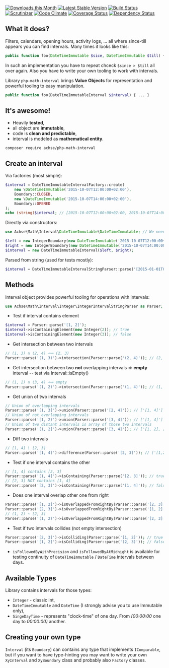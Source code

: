 [![Downloads this Month](https://img.shields.io/packagist/dm/achse/php-math-interval.svg)](https://packagist.org/packages/achse/php-math-interval)
[![Latest Stable Version](https://poser.pugx.org/achse/php-math-interval/v/stable)](https://github.com/achse/php-math-interval/releases)
[![Build Status](https://travis-ci.org/Achse/php-math-interval.svg?branch=master)](https://travis-ci.org/Achse/php-math-interval)
[![Scrutinizer](https://scrutinizer-ci.com/g/Achse/php-math-interval/badges/quality-score.png?b=master)](https://scrutinizer-ci.com/g/Achse/php-math-interval/)
[![Code Climate](https://codeclimate.com/github/Achse/php-math-interval/badges/gpa.svg)](https://codeclimate.com/github/Achse/php-math-interval)
[![Coverage Status](https://coveralls.io/repos/github/Achse/php-math-interval/badge.svg?branch=master)](https://coveralls.io/github/Achse/php-math-interval?branch=master)
[![Dependency Status](https://www.versioneye.com/user/projects/59463ab16725bd00533b7d31/badge.svg?style=flat-square)](https://www.versioneye.com/user/projects/59463ab16725bd00533b7d31)

## What it does?

Filters, calendars, opening hours, activity logs, ... all where since-till appears you can find intervals. Many times it looks like this:
```php
public function foo(DateTimeImmutable $sice, DateTimeImmutable $till) { ... }
```
In such an implementation you have to repeat chceck `$since > $till` all over again. Also you have to write your own tooling to work with intervals.

Library `php-math-interval` brings **Value Objects** for representation and powerful tooling to easy manipulation.

```php
public function foo(DateTimeImmutableInterval $interval) { ... }
```

## It's awesome!

* Heavily **tested**,
* all object are **immutable**,
* code is **clean and predictable**,
* interval is modeled as **mathematical entity**.

```
composer require achse/php-math-interval
```

## Create an interval
Via factories (most simple):
```php
$interval = DateTimeImmutableIntervalFactory::create(
	new \DateTimeImmutable('2015-10-07T12:00:00+02:00'), 
	Boundary::CLOSED, 
	new \DateTimeImmutable('2015-10-07T14:00:00+02:00'), 
	Boundary::OPENED
);
echo (string)$interval; // [2015-10-07T12:00:00+02:00, 2015-10-07T14:00:00+02:00)
```

Directly via constructors:
```php
use Achse\Math\Interval\DateTimeImmutable\DateTimeImmutable; // We need object implementing IComparable

$left = new IntegerBoundary(new DateTimeImmutable('2015-10-07T12:00:00+02:00'), Boundary::CLOSED);
$right = new IntegerBoundary(new DateTimeImmutable('2015-10-07T14:00:00+02:00'), Boundary::OPENED);
$interval = new DateTimeImmutableInterval($left, $right);
```

Parsed from string (used for tests mostly):
```php
$interval = DateTimeImmutableIntervalStringParser::parse('[2015-01-01T05:00:00+02:00, 2015-01-01T10:00:00+02:00)');
```

## Methods
Interval object provides powerful tooling for operations with intervals:

```php
use Achse\Math\Interval\Integer\IntegerIntervalStringParser as Parser;
```

* Test if interval contains element
```php
$interval = Parser::parse('[1, 2]');
$interval->isContainingElement(new Integer(2)); // true
$interval->isContainingElement(new Integer(3)); // false
```
* Get intersection between two intervals
```php
// (1, 3) ∩ (2, 4) ⟺ (2, 3)
Parser::parse('(1, 3)')->intersection(Parser::parse('(2, 4)')); // (2, 3)
```

* Get intersection between two **not** overlapping intervals => **empty** interval -- test via Interval::isEmpty()

```php
// (1, 2) ∩ (3, 4) ⟺ empty
Parser::parse('(1, 2)')->intersection(Parser::parse('(1, 4)')); // (1, 1) -- empty interval
```

* Get union of two intervals
```php
// Union of overlapping intervals
Parser::parse('[1, 3]')->union(Parser::parse('[2, 4]')); // ['[1, 4]']
// Union of not overlapping intervals
Parser::parse('[1, 2)')->union(Parser::parse('[3, 4]')); // ['[1, 4]']
// Union of two distant intervals is array of those two intervals 
Parser::parse('[1, 2]')->union(Parser::parse('[3, 4]')); // ['[1, 2], [3, 4]']
```

* Diff two intervals
```php
// [1, 4] \ [2, 3]
Parser::parse('[1, 4]')->difference(Parser::parse('[2, 3]')); // ['[1,2)', '(3, 4]']
```

* Test if one interval contains the other
```php
// [1, 4] contains [2, 3]
Parser::parse('[1, 4]')->isContaining(Parser::parse('[2, 3]')); // true
// [2, 3] NOT contains [1, 4]
Parser::parse('[2, 3]')->isContaining(Parser::parse('[1, 4]')); // false
```

* Does one interval overlap other one from right
```php
Parser::parse('[1, 2]')->isOverlappedFromRightBy(Parser::parse('[2, 3]')); // true
Parser::parse('[2, 3]')->isOverlappedFromRightBy(Parser::parse('[1, 2]')); // false
// (1, 2) ~ [2, 3]
Parser::parse('(1, 2)')->isOverlappedFromRightBy(Parser::parse('[2, 3]')); // false
```

* Test if two intervals collides (not empty intersection)
```php
Parser::parse('[2, 3]')->isColliding(Parser::parse('[1, 2]')); // true
Parser::parse('[1, 2]')->isColliding(Parser::parse('(2, 3)')); // false
```

* `isFollowedByWithPrecision` and `isFollowedByAtMidnight` is available for testing continuity of `DateTimeImmutable` / `DateTime` intervals between days.

## Available Types
Library contains intervals for those types:
* `Integer` - classic int,
* `DateTimeImmutable` and `DateTime` (I strongly advise you to use Immutable only),
* `SingeDayTime` - represents "clock-time" of one day. From *[00:00:00* one day to *00:00:00)* another.

## Creating your own type
`Interval` (its `Boundary`) can contains any type that implements `IComparable`, but if you want
to have type-hinting you may want to write your own `XyInterval` and `XyBoundary` class 
and probably also `Factory` classes.
